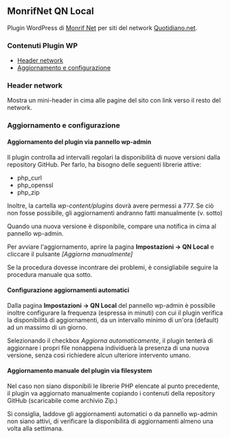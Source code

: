 ## MonrifNet QN Local

Plugin WordPress di [Monrif Net](http://www.monrif.net) per siti del network [Quotidiano.net](http://www.quotidiano.net).

### Contenuti Plugin WP

- [Header network](#netheader)
- [Aggiornamento e configurazione](#config)

<a name="netheader"></a>
### Header network

Mostra un mini-header in cima alle pagine del sito con link verso il resto del network.

<a name="config"></a>
### Aggiornamento e configurazione

#### Aggiornamento del plugin via pannello wp-admin

Il plugin controlla ad intervalli regolari la disponibilità di nuove versioni dalla
repository GitHub. Per farlo, ha bisogno delle seguenti librerie attive:

- php_curl
- php_openssl
- php_zip

Inoltre, la cartella _wp-content/plugins_ dovrà avere permessi a 777.
Se ciò non fosse possibile, gli aggiornamenti andranno fatti manualmente (v. sotto)

Quando una nuova versione è disponibile, compare una notifica in cima al pannello wp-admin.

Per avviare l'aggiornamento, aprire la pagina **Impostazioni -> QN Local** e cliccare il pulsante _[Aggiorna manualmente]_

Se la procedura dovesse incontrare dei problemi, è consigliabile seguire la procedura manuale qua sotto.

#### Configurazione aggiornamenti automatici

Dalla pagina **Impostazioni -> QN Local** del pannello wp-admin è possibile inoltre configurare la
frequenza (espressa in minuti) con cui il plugin verifica la disponibilità di aggiornamenti,
da un intervallo minimo di un'ora (default) ad un massimo di un giorno.

Selezionando il checkbox _Aggiorna automaticamente_, il plugin tenterà di aggiornare i propri file nonappena
individuerà la presenza di una nuova versione, senza così richiedere alcun ulteriore intervento umano.

#### Aggiornamento manuale del plugin via filesystem

Nel caso non siano disponibili le librerie PHP elencate al punto precedente,
il plugin va aggiornato manualmente copiando i contenuti della repository GitHub (scaricabile come archivio Zip.)

Si consiglia, laddove gli aggiornamenti automatici o da pannello wp-admin non siano attivi,
di verificare la disponibilità di aggiornamenti almeno una volta alla settimana.
